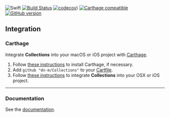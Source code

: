 ![Swift](https://img.shields.io/badge/%20in-swift%203.0-orange.svg) 
[![Build Status](https://travis-ci.org/dn-m/Collections.svg?branch=master)](https://travis-ci.org/dn-m/Collections) 
[![codecov](https://codecov.io/gh/dn-m/Collections/branch/master/graph/badge.svg)](https://codecov.io/gh/dn-m/Collections/)) 
[![Carthage compatible](https://img.shields.io/badge/Carthage-compatible-4BC51D.svg?style=flat)](https://github.com/Carthage/Carthage) 
[![GitHub version](https://badge.fury.io/gh/dn-m%2FCollections.svg)](https://badge.fury.io/gh/dn-m%2FCollections)


<a name="integration"></a>
## Integration
### Carthage
Integrate **Collections** into your macOS or iOS project with [Carthage](https://github.com/Carthage/Carthage).
1. Follow [these instructions](https://github.com/Carthage/Carthage#installing-carthage) to install Carthage, if necessary.
2. Add `github "dn-m/Collections"` to your [Cartfile](https://github.com/Carthage/Carthage/blob/master/Documentation/Artifacts.md#cartfile).
3. Follow [these instructions](https://github.com/Carthage/Carthage#adding-frameworks-to-an-application) to integrate **Collections** into your OSX or iOS project.


---

### Documentation
See the [documentation](http://dn-m.github.io/Collections/).

